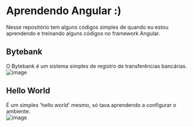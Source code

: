 # Aprendendo Angular :)
Nesse repositório tem alguns códigos simples de quando eu estou aprendendo e treinando alguns códigos no framework Angular.

## Bytebank
O Bytebank é um sistema simples de registro de transferências bancárias.
![image](https://github.com/gabriellebcastro/learning-angular/assets/35603949/51295ebe-8e4c-4c75-aa00-b1aceec54fa3)

## Hello World
É um simples 'hello world' mesmo, só tava aprendendo a configurar o ambiente. <br>
![image](https://github.com/gabriellebcastro/learning-angular/assets/35603949/47a352b6-d1be-4442-b268-2e090a770719)

